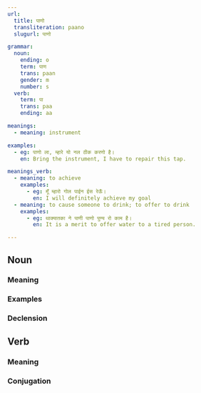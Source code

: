 ```yaml
---
url:
  title: पाणो
  transliteration: paano
  slugurl: पाणो

grammar: 
  noun:
    ending: o
    term: पाण
    trans: paan
    gender: m
    number: s
  verb: 
    term: पा
    trans: paa
    ending: aa

meanings:
  - meaning: instrument

examples: 
  - eg: पाणो ला, म्हारे यो नल ठीक करणो है।
    en: Bring the instrument, I have to repair this tap.

meanings_verb: 
  - meaning: to achieve
    examples: 
      - eg: मूँ म्हारो गोल पाईन ईस रेऊँ।
        en: I will definitely achieve my goal
  - meaning: to cause someone to drink; to offer to drink
    examples: 
      - eg: थाक्यातका ने पाणी पाणो पुण्य रो काम है।
        en: It is a merit to offer water to a tired person.

---
```


## Noun
### Meaning
<meaning :meanings="meanings" :url="url"></meaning>

### Examples
<eg :eg="examples" :url="url"></eg>

### Declension
<noun-decl :grammar="grammar" :url="url"></noun-decl>

## Verb
### Meaning
<meaning :meanings="meanings_verb" :url="url"></meaning>

### Conjugation
<verb-conj :grammar="grammar" :url="url"></verb-conj>

